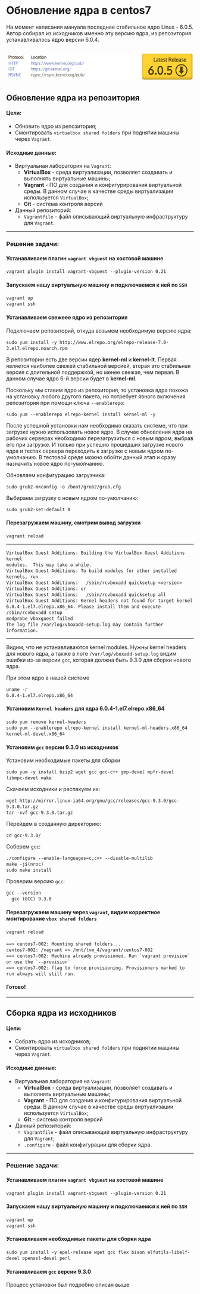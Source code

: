 # Обновление ядра в centos7
На момент написания мануала последнее стабильное ядро Linux - 6.0.5. Автор собирал из исходников именно эту версию ядра, из репозитория устанавливалось ядро версии 6.0.4. 

![](kernel_org.jpg)
---
## Обновление ядра из репозитория
#### Цели:
- Обновить ядро из репозитория;
- Смонтировать `virtualbox shared folders` при поднятии машины через `Vagrant`.
#### Исходные данные:
- Виртуальная лаборатория на `Vagrant`:
  - **VirtualBox** - среда виртуализации, позволяет создавать и выполнять виртуальные машины;
  - **Vagrant** - ПО для создания и конфигурирования виртуальной среды. В данном случае в качестве среды виртуализации используется `VirtualBox`;
  - **Git** - система контроля версий
- Данный репозиторий:
  - `Vagrantfile` - файл описывающий виртуальную инфраструктуру для `Vagrant`.   
---
### Решение задачи:

#### Устанавливаем плагин `vagrant vbguest` на хостовой машине

    vagrant plugin install vagrant-vbguest --plugin-version 0.21
    
#### Запускаем нашу виртуальную машину и подключаемся к ней по `SSH`

    vagrant up
    vagrant ssh
    
#### Устанавливаем свежеее ядро из репозитория
Подключаем репозиторий, откуда возьмем необходимую версию ядра:

    sudo yum install -y http://www.elrepo.org/elrepo-release-7.0-3.el7.elrepo.noarch.rpm

В репозитории есть две версии ядер **kernel-ml** и **kernel-lt**. Первая является наиболее свежей стабильной версией, вторая это стабильная версия с длительной поддержкой, но менее свежая, чем первая. В данном случае ядро 6-й версии будет в **kernel-ml**.

Поскольку мы ставим ядро из репозитория, то установка ядра похожа на установку любого другого пакета, но потребует явного включения репозитория при помощи ключа `--enablerepo`:

    sudo yum --enablerepo elrepo-kernel install kernel-ml -y
    
После успешной установки нам необходимо сказать системе, что при загрузке нужно использовать новое ядро. В случае обновления ядра на рабочих серверах необходимо перезагрузиться с новым ядром, выбрав его при загрузке. И только при успешно прошедших загрузке нового ядра и тестах сервера переходить к загрузке с новым ядром по-умолчанию. В тестовой среде можно обойти данный этап и сразу назначить новое ядро по-умолчанию.  

Обновляем конфигурацию загрузчика:    
    
    sudo grub2-mkconfig -o /boot/grub2/grub.cfg
    
Выбираем загрузку с новым ядром по-умолчанию:

    sudo grub2-set-default 0
    
#### Перезагружаем машину, смотрим вывод загрузки    
    vagrant reload

---

    VirtualBox Guest Additions: Building the VirtualBox Guest Additions kernel 
    modules.  This may take a while.   
    VirtualBox Guest Additions: To build modules for other installed kernels, run  
    VirtualBox Guest Additions:   /sbin/rcvboxadd quicksetup <version>  
    VirtualBox Guest Additions: or  
    VirtualBox Guest Additions:   /sbin/rcvboxadd quicksetup all  
    VirtualBox Guest Additions: Kernel headers not found for target kernel   
    6.0.4-1.el7.elrepo.x86_64. Please install them and execute  
    /sbin/rcvboxadd setup  
    modprobe vboxguest failed  
    The log file /var/log/vboxadd-setup.log may contain further information.  
---
Видим, что не устанавливаются kernel modules. Нужны kernel headers для нового ядра, а также в логе `/var/log/vboxadd-setup.log` видим ошибки из-за версии `gcc`, которая должна быть 9.3.0 для сборки нового ядра.

При этом ядро в нашей системе

    uname -r
    6.0.4-1.el7.elrepo.x86_64

#### Установим `Kernel headers` для ядра 6.0.4-1.el7.elrepo.x86_64

    sudo yum remove kernel-headers
    sudo yum --enablerepo elrepo-kernel install kernel-ml-headers.x86_64 kernel-ml-devel.x86_64    
    
#### Установим `gcc` версии 9.3.0 из исходников

Установим необходимые пакеты для сборки
    
    sudo yum -y install bzip2 wget gcc gcc-c++ gmp-devel mpfr-devel libmpc-devel make
    
Скачаем исходники и распакуем их:    
    
    wget http://mirror.linux-ia64.org/gnu/gcc/releases/gcc-9.3.0/gcc-9.3.0.tar.gz
    tar -xvf gcc-9.3.0.tar.gz
    
Перейдем в созданную директорию:

    cd gcc-9.3.0/
    
Соберем `gcc`:    
    
    ./configure --enable-languages=c,c++ --disable-multilib
    make -j$(nroc)
    sudo make install
    
Проверим версию `gcc`:    
    
    gcc --version
      gcc (GCC) 9.3.0  
      
#### Перезагружаем машину через `vagrant`, видим корректное монтирование `vbox shared folders`

    vagrant reload  
    
    ==> centos7-002: Mounting shared folders...  
    centos7-002: /vagrant => /mnt/lvm_4/vagrant/centos7-002  
    ==> centos7-002: Machine already provisioned. Run `vagrant provision` or use the `--provision`  
    ==> centos7-002: flag to force provisioning. Provisioners marked to run always will still run.  
    
#### Готово!    

---
## Сборка ядра из исходников
#### Цели:
- Собрать ядро из исходников;
- Смонтировать `virtualbox shared folders` при поднятии машины через `Vagrant`.
#### Исходные данные:
- Виртуальная лаборатория на `Vagrant`:
  - **VirtualBox** - среда виртуализации, позволяет создавать и выполнять виртуальные машины;
  - **Vagrant** - ПО для создания и конфигурирования виртуальной среды. В данном случае в качестве среды виртуализации используется `VirtualBox`;
  - **Git** - система контроля версий
- Данный репозиторий:
  - `Vagrantfile` - файл описывающий виртуальную инфраструктуру для `Vagrant`;
  - `.configure` - файл конфигурации для сборки ядра.
---
### Решение задачи:

#### Устанавливаем плагин `vagrant vbguest` на хостовой машине

    vagrant plugin install vagrant-vbguest --plugin-version 0.21
    
#### Запускаем нашу виртуальную машину и подключаемся к ней по `SSH`

    vagrant up
    vagrant ssh

#### Установливаем необходимые пакеты для сборки ядра 

    sudo yum install -y epel-release wget gcc flex bison elfutils-libelf-devel openssl-devel perl

#### Установливаем `gcc` версии 9.3.0
Процесс установки был подробно описан выше



